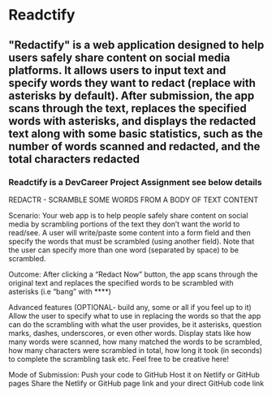 # Readctify

## "Redactify" is a web application designed to help users safely share content on social media platforms. It allows users to input text and specify words they want to redact (replace with asterisks by default). After submission, the app scans through the text, replaces the specified words with asterisks, and displays the redacted text along with some basic statistics, such as the number of words scanned and redacted, and the total characters redacted

### Readctify is a DevCareer Project Assignment see below details

REDACTR - SCRAMBLE SOME WORDS FROM A BODY OF TEXT CONTENT

Scenario:
Your web app is to help people safely share content on social media by scrambling portions of the text they don’t want the world to read/see. A user will write/paste some content into a form field and then specify the words that must be scrambled (using another field). Note that the user can specify more than one word (separated by space) to be scrambled.

Outcome:
After clicking a “Redact Now” button, the app scans through the original text and replaces the specified words to be scrambled with asterisks (i.e “bang” with ****)

Advanced features (OPTIONAL- build any, some or all if you feel up to it)
Allow the user to specify what to use in replacing the words so that the app can do the scrambling with what the user provides, be it asterisks, question marks, dashes, underscores, or even other words.
Display stats like how many words were scanned, how many matched the words to be scrambled, how many characters were scrambled in total, how long it took (in seconds) to complete the scrambling task etc.
Feel free to be creative here!

Mode of Submission:
Push your code to GitHub
Host it on Netlify or GitHub pages
Share the Netlify or GitHub page link and your direct GitHub code link
